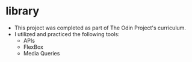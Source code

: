 # library
- This project was completed as part of The Odin Project's curriculum. 
- I utilized and practiced the following tools:
    - APIs
    - FlexBox
    - Media Queries